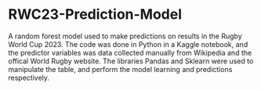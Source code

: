 # RWC23-Prediction-Model
A random forest model used to make predictions on results in the Rugby World Cup 2023. The code was done in Python in a Kaggle notebook, and the predictor variables was data collected manually from Wikipedia and the offical World Rugby website. The libraries Pandas and Sklearn were used to manipulate the table, and perform the model learning and predictions respectively. 
